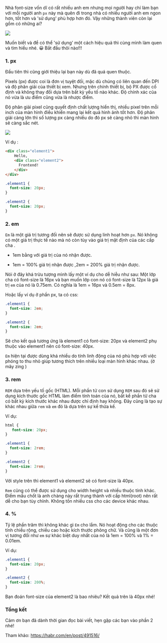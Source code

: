 Nhà font-size vốn dĩ có rất nhiều anh em nhưng mọi người hay chỉ làm bạn với mỗi người anh `px` này mà quên đi trong nhà có nhiều người anh em ngon hơn, tốt hơn và 'sử dụng' phù hợp hơn đó. Vậy những thành viên còn lại gồm có những ai?

![](https://images.viblo.asia/00cb5501-a8b2-40db-a4c0-95b1aaae277e.jpg)

Muốn biết và để có thể 'sử dụng'  một cách hiệu quả thì cùng mình làm quen và tìm hiểu nhé. :grinning: Bắt đầu thôi nào!!!

### 1. px

Đầu tiên thì cũng giới thiệu lại bạn này dù đã quá quen thuộc.

Pixels (px) được coi là đơn vị tuyệt đối, mặc dù chúng có liên quan đến DPI và độ phân giải của thiết bị xem. Nhưng trên chính thiết bị, bộ PX được cố định và không thay đổi dựa trên bất kỳ yếu tố nào khác. Độ chính xác của nó vừa là ưu điểm cũng vừa là nhược điểm. 

Độ phân giải pixel cũng quyết định chất lượng hiển thị, nhiều pixel trên mỗi inch của màn hình điều khiển mang lại kết quả hình ảnh tốt hơn. Độ phân giải càng lớn thì số lượng px càng nhiều do đó px sẽ càng nhỏ thì màn hình sẽ càng sắc nét.

![](https://images.viblo.asia/bb5cb115-3dfb-4079-a366-5262f3dd680f.png)

Ví dụ :
```html
<div class="element1">
    Hello,
    <div class="element2">
      Frontend!
    </div>
</div>
```
```css
.element1 {
  font-size: 20px;
}

.element2 {
  font-size: 20px;
}
```

### 2. em
`Em` là một giá trị tương đối nên sẽ được sử dụng linh hoạt hơn `px`. Nó không có một giá trị thực tế nào mà nó còn tùy vào giá trị mặt định của các cấp cha .

- 1em bằng với giá trị của nó nhận được.

- 1em = 100% giá trị nhận được ,2em = 200% giá trị nhận được.

Nói ở đây khá trừu tượng mình lấy một ví dụ cho dễ hiễu như sau:
Một lớp cha có font-size là 16px và bạn muốn lớp con nó có font-size là 12px là giá trị `em` của nó là 0.75em. Có nghĩa là 1em = 16px và 0.5em = 8px.

Hoặc lấy ví dụ ở phần px, ta có css:
```css
.element1 {
  font-size: 2em;
}

.element2 {
  font-size: 2em;
}
```
Sẽ cho kết quả tương ứng là element1 có font-size: 20px và element2 phụ thuộc vào element1 nên có font-size: 40px.

`Em` hiện tại được dùng khá nhiều do tính linh động của nó phù hợp với việc phóng to thu nhỏ giúp tương thích trên nhiều loại màn hình khác nhau. (ờ mây zing )

### 3. rem
`REM` dựa trên yếu tố gốc (HTML). Mỗi phần tử con sử dụng `REM` sau đó sẽ sử dụng kích thước gốc HTML làm điểm tính toán của nó, bất kể phần tử cha có bất kỳ kích thước khác nhau được chỉ định hay không. Đây cũng là tạo sự khác nhau giữa `rem` và `em` đó là dựa trên sự kế thừa kế.

Ví dụ:
```css
html {
   font-size: 20px;
}
```
```css
.element1 {
  font-size: 2rem;
}

.element2 {
  font-size: 2rem;
}
```
Với style trên thì element1 và element2 sẽ có font-size là 40px.

`Rem` cũng có thể được sử dụng cho width height và nhiều thuộc tính khác. Điểm mấu chốt là anh chàng này rất trung thành với cấp html(root) nên rất dễ cho bạn tùy chỉnh.
Không tốn nhiều css cho các device khác nhau.

### 4. %

Tỷ lệ phần trăm thì không khác gì  `Em` cho lắm. Nó hoạt động cho các thuộc tính chiều rộng, chiều cao hoặc kích thước phông chữ. Và cũng là một đơn vị tương đối như `em` sự khác biệt duy nhất của nó là 1em = 100% và 1% = 0.01em.

Ví dụ:
```css
.element1 {
  font-size: 20px;
}

.element2 {
  font-size: 200%;
}
```
Bạn đoán font-size của element2 là bao nhiêu? Kết quả trên là 40px nhé!
### Tổng kết
Cảm ơn bạn đã dành thời gian đọc bài viết, hẹn gặp các bạn vào phần 2 nhé!

Tham khảo: https://habr.com/en/post/491516/